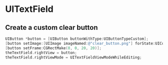 # UITextField

## Create a custom clear button

```objectivec
UIButton *button = [UIButton buttonWithType:UIButtonTypeCustom];
[button setImage:[UIImage imageNamed:@"clear_button.png"] forState:UIControlStateNormal];
[button setFrame:CGRectMake(0, 0, 20, 20)];
theTextField.rightView = button;
theTextField.rightViewMode = UITextFieldViewModeWhileEditing;
```